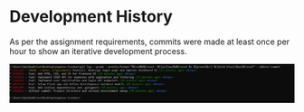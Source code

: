 # Development History

As per the assignment requirements, commits were made at least once per hour to show an iterative development process.

![Git Log Screenshot](../log%20history.png)